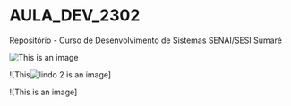 # AULA_DEV_2302

Repositório - Curso de Desenvolvimento de Sistemas SENAI/SESI Sumaré



![This is an image](https://myoctocat.com/assets/images/base-octocat.svg)


![This![lindo 2](https://user-images.githubusercontent.com/125596881/220908421-419b278d-d5f7-4116-8255-129fb7878a96.jpg)
 is an image] 


![This is an image]
